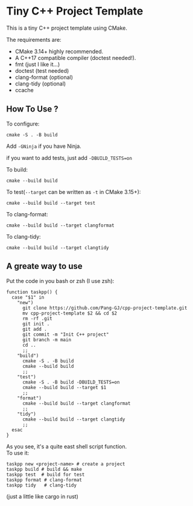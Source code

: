 # Tiny C++ Project Template
This is a tiny C++ project template using CMake.  

The requirements are:
- CMake 3.14+ highly recommended.
- A C++17 compatible compiler (doctest needed!).
- fmt (just I like it...)
- doctest (test needed)
- clang-format (optional)
- clang-tidy (optional)
- ccache

## How To Use ?
To configure:
```
cmake -S . -B build
```
Add `-GNinja` if you have Ninja.

if you want to add tests, just add `-DBUILD_TESTS=on`  

To build:
```
cmake --build build
```

To test(`--target` can be written as `-t` in CMake 3.15+):
```
cmake --build build --target test
```

To clang-format:
```
cmake --build build --target clangformat
```

To clang-tidy:
```
cmake --build build --target clangtidy
```

## A greate way to use 

Put the code in you bash or zsh (I use zsh):  
```
function taskpp() {
  case "$1" in 
    "new")
      git clone https://github.com/Pang-GJ/cpp-project-template.git
      mv cpp-project-template $2 && cd $2
      rm -rf .git
      git init .
      git add .
      git commit -m "Init C++ project"
      git branch -m main
      cd ..
      ;;
    "build")
      cmake -S . -B build
      cmake --build build
      ;;
    "test")
      cmake -S . -B build -DBUILD_TESTS=on
      cmake --build build --target $1
      ;;
    "format")
      cmake --build build --target clangformat
      ;;
    "tidy")
      cmake --build build --target clangtidy
      ;;
  esac 
}
```

As you see, it's a quite east shell script function.  
To use it:
```
taskpp new <project-name> # create a project
taskpp build # build && make
taskpp test  # build for test
taskpp format # clang-format
taskpp tidy   # clang-tidy
```
(just a little like cargo in rust)
